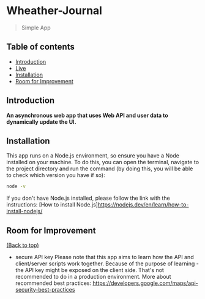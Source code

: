 
# Wheather-Journal
> Simple App

## Table of contents
* [Introduction](#introduction)
* [Live](#live)
* [Installation](#installation)
* [Room for Improvement](#room-for-improvement)

## Introduction
<strong>An asynchronous web app that uses Web API and user data to dynamically update the UI.</strong>


## Installation 
This app runs on a Node.js environment, so ensure you have a Node installed on your machine. To do this, you can open the terminal, navigate to the project directory and run the command (by doing this, you will be able to check which version you have if so):
```bash
node -v
```

If you don't have Node.js installed, please follow the link with the instructions: 
[How to install Node.js]https://nodejs.dev/en/learn/how-to-install-nodejs/

## Room for Improvement
[(Back to top)](#table-of-contents)
* secure API key 
Please note that this app aims to learn how the API and client/server scripts work together. Because of the purpose of learning - the API key might be exposed on the client side. That's not recommended to do in a production environment.
More about recommended best practices:
https://developers.google.com/maps/api-security-best-practices


